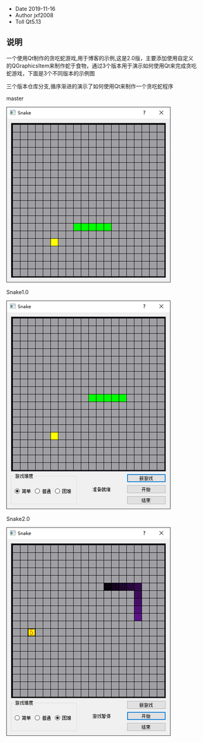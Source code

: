 + Date 2019-11-16
+ Author jxf2008
+ Toll Qt5.13

## 说明

一个使用Qt制作的贪吃蛇游戏,用于博客的示例,这是2.0版，主要添加使用自定义的QGraphicsItem来制作蛇于食物，通过3个版本用于演示如何使用Qt来完成贪吃蛇游戏，下面是3个不同版本的示例图

三个版本仓库分支,循序渐进的演示了如何使用Qt来制作一个贪吃蛇程序

master

![](https://github.com/jxf2008/blog/raw/master/pix/QtNotes/17-1.png)

Snake1.0

![](https://github.com/jxf2008/blog/raw/master/pix/QtNotes/18-1.png)

Snake2.0

![](https://github.com/jxf2008/blog/raw/master/pix/QtNotes/19-1.png)